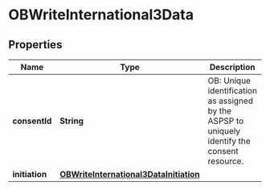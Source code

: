 # OBWriteInternational3Data

## Properties
Name | Type | Description | Notes
------------ | ------------- | ------------- | -------------
**consentId** | **String** | OB: Unique identification as assigned by the ASPSP to uniquely identify the consent resource. | 
**initiation** | [**OBWriteInternational3DataInitiation**](OBWriteInternational3DataInitiation.md) |  | 
